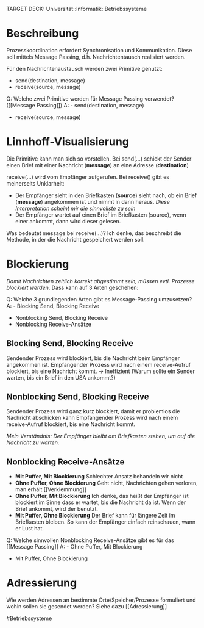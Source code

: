 TARGET DECK: Universität::Informatik::Betriebssysteme

# Beschreibung
Prozesskoordination erfordert Synchronisation und Kommunikation. Diese soll mittels Message Passing, d.h. Nachrichtentausch realisiert werden.

Für den Nachrichtenaustausch werden zwei Primitive genutzt:
- send(destination, message)
- receive(source, message)

Q: Welche zwei Primitive werden für Message Passing verwendet? ([[Message Passing]])
A: - send(destination, message)
- receive(source, message)


# Linnhoff-Visualisierung
Die Primitive kann man sich so vorstellen.
Bei send(...) schickt der Sender einen Brief mit einer Nachricht (**message**) an eine Adresse (**destination**)

receive(...) wird vom Empfänger aufgerufen. 
Bei receive() gibt es meinerseits Unklarheit:
-  Der Empfänger sieht in den Briefkasten (**source**) sieht nach, ob ein Brief (**message**) angekommen ist und nimmt in dann heraus. 
*Diese Interpretation scheint mir die sinnvollste zu sein*
-  Der Empfänger wartet auf einen Brief im Briefkasten (source), wenn einer ankommt, dann wird dieser gelesen.

Was bedeutet message bei receive(...)? Ich denke, das beschreibt die Methode, in der die Nachricht gespeichert werden soll.


# Blockierung
*Damit Nachrichten zeitlich korrekt abgestimmt sein, müssen evtl. Prozesse blockiert werden*. Dass kann auf 3 Arten geschehen:

Q: Welche 3 grundlegenden Arten gibt es Message-Passing umzusetzen?
A: - Blocking Send, Blocking Receive
- Nonblocking Send, Blocking Receive
- Nonblocking Receive-Ansätze

## Blocking Send, Blocking Receive
Sendender Prozess wird blockiert, bis die Nachricht beim Empfänger angekommen ist.
Empfangender Prozess wird nach einem receive-Aufruf blockiert, bis eine Nachricht kommt.
-> Ineffizient (Warum sollte ein Sender warten, bis ein Brief in den USA ankommt?)

## Nonblocking Send, Blocking Receive
Sendender Prozess wird ganz kurz blockiert, damit er problemlos die Nachricht abschicken kann
Empfangender Prozess wird nach einem receive-Aufruf blockiert, bis eine Nachricht kommt.

*Mein Verständnis: Der Empfänger bleibt am Briefkasten stehen, um auf die Nachricht zu warten.*

## Nonblocking Receive-Ansätze
- **Mit Puffer, Mit Blockierung**
Schlechter Ansatz behandeln wir nicht
- **Ohne Puffer, Ohne Blockierung**
Geht nicht, Nachrichten gehen verloren, man erhält [[Verklemmung]] 
- **Ohne Puffer, Mit Blockierung**
Ich denke, das heißt der Empfänger ist blockiert im Sinne dass er wartet, bis die Nachricht da ist. Wenn der Brief ankommt, wird der benutzt.
- **Mit Puffer, Ohne Blockierung**
Der Brief kann für längere Zeit im Briefkasten bleiben. So kann der Empfänger einfach reinschauen, wann er Lust hat.

Q: Welche sinnvollen Nonblocking Receive-Ansätze gibt es für das [[Message Passing]]
A: - Ohne Puffer, Mit Blockierung
- Mit Puffer, Ohne Blockierung

# Adressierung
Wie werden Adressen an bestimmte Orte/Speicher/Prozesse formuliert und wohin sollen sie gesendet werden?
Siehe dazu [[Adressierung]]



#Betriebssysteme 



